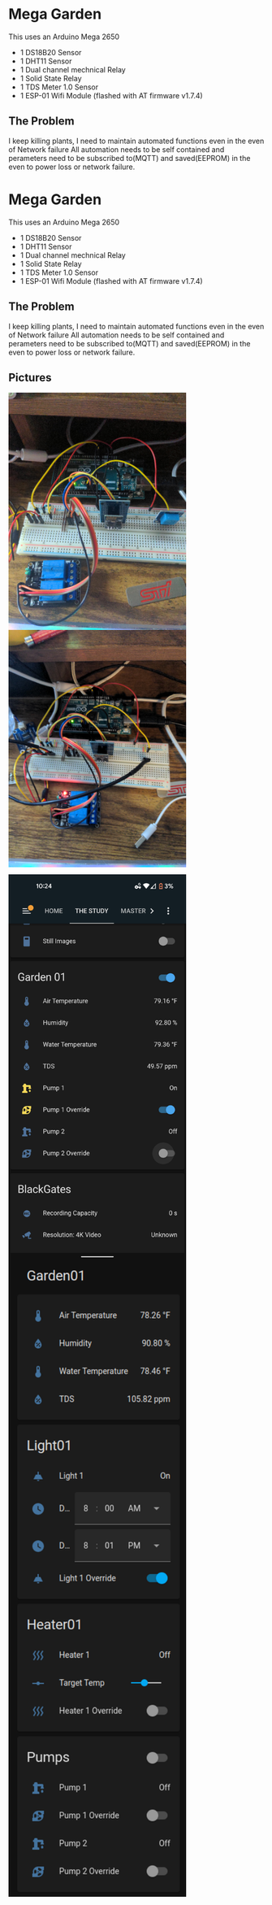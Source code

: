 # Mega Garden

This uses an Arduino Mega 2650
 - 1 DS18B20  Sensor
 - 1 DHT11 Sensor
 - 1 Dual channel mechnical Relay
 - 1 Solid State Relay
 - 1 TDS Meter 1.0 Sensor
 - 1 ESP-01 Wifi Module (flashed with AT firmware v1.7.4)

## The Problem
I keep killing plants, I need to maintain automated functions even in the even of Network failure All automation needs to be self contained and perameters need to be subscribed to(MQTT) and saved(EEPROM) in the even to power loss or network failure.

# Mega Garden

This uses an Arduino Mega 2650
 - 1 DS18B20  Sensor
 - 1 DHT11 Sensor
 - 1 Dual channel mechnical Relay
 - 1 Solid State Relay
 - 1 TDS Meter 1.0 Sensor
 - 1 ESP-01 Wifi Module (flashed with AT firmware v1.7.4)

## The Problem
I keep killing plants, I need to maintain automated functions even in the even of Network failure All automation needs to be self contained and perameters need to be subscribed to(MQTT) and saved(EEPROM) in the even to power loss or network failure.

## Pictures
<p float="left">
  <img src="./images/IMG_20220812_221020_01.jpg" align="top" alt="Breadboard1" width="350">
  <img src="./images/IMG_20220815_171640_01.jpg" align="top" alt="Breadboard2" width="350">
</p>
<p float="left">
  <img src="./images/Screenshot_20220816-222419.png" align="top" alt="HASS phone app" width="350">
  <img src="/images/Screenshot from 2022-08-29 18-51-03.png" align="top" alt="HASS Web Panel" width="350">
</p>
